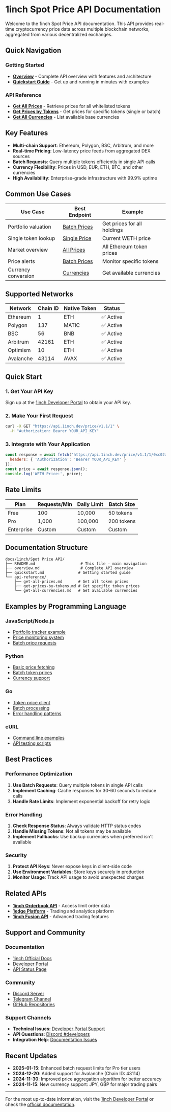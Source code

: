 # 1inch Spot Price API Documentation

Welcome to the 1inch Spot Price API documentation. This API provides real-time cryptocurrency price data across multiple blockchain networks, aggregated from various decentralized exchanges.

## Quick Navigation

### Getting Started
- **[Overview](overview.md)** - Complete API overview with features and architecture
- **[Quickstart Guide](quickstart.md)** - Get up and running in minutes with examples

### API Reference
- **[Get All Prices](api-reference/get-all-prices.md)** - Retrieve prices for all whitelisted tokens
- **[Get Prices by Tokens](api-reference/get-prices-by-tokens.md)** - Get prices for specific tokens (single or batch)
- **[Get All Currencies](api-reference/get-all-currencies.md)** - List available base currencies

## Key Features

- **Multi-chain Support**: Ethereum, Polygon, BSC, Arbitrum, and more
- **Real-time Pricing**: Low-latency price feeds from aggregated DEX sources
- **Batch Requests**: Query multiple tokens efficiently in single API calls
- **Currency Flexibility**: Prices in USD, EUR, ETH, BTC, and other currencies
- **High Availability**: Enterprise-grade infrastructure with 99.9% uptime

## Common Use Cases

| Use Case | Best Endpoint | Example |
|----------|--------------|---------|
| Portfolio valuation | [Batch Prices](api-reference/get-prices-by-tokens.md) | Get prices for all holdings |
| Single token lookup | [Single Price](api-reference/get-prices-by-tokens.md) | Current WETH price |
| Market overview | [All Prices](api-reference/get-all-prices.md) | All Ethereum token prices |
| Price alerts | [Batch Prices](api-reference/get-prices-by-tokens.md) | Monitor specific tokens |
| Currency conversion | [Currencies](api-reference/get-all-currencies.md) | Get available currencies |

## Supported Networks

| Network | Chain ID | Native Token | Status |
|---------|----------|--------------|--------|
| Ethereum | 1 | ETH | ✅ Active |
| Polygon | 137 | MATIC | ✅ Active |
| BSC | 56 | BNB | ✅ Active |
| Arbitrum | 42161 | ETH | ✅ Active |
| Optimism | 10 | ETH | ✅ Active |
| Avalanche | 43114 | AVAX | ✅ Active |

## Quick Start

### 1. Get Your API Key
Sign up at the [1inch Developer Portal](https://portal.1inch.dev/) to obtain your API key.

### 2. Make Your First Request
```bash
curl -X GET "https://api.1inch.dev/price/v1.1/1" \
  -H "Authorization: Bearer YOUR_API_KEY"
```

### 3. Integrate with Your Application
```javascript
const response = await fetch('https://api.1inch.dev/price/v1.1/1/0xc02aaa39b223fe8d0a0e5c4f27ead9083c756cc2', {
  headers: { 'Authorization': 'Bearer YOUR_API_KEY' }
});
const price = await response.json();
console.log('WETH Price:', price);
```

## Rate Limits

| Plan | Requests/Min | Daily Limit | Batch Size |
|------|-------------|-------------|------------|
| Free | 100 | 10,000 | 50 tokens |
| Pro | 1,000 | 100,000 | 200 tokens |
| Enterprise | Custom | Custom | Custom |

## Documentation Structure

```
docs/1inch/Spot Price API/
├── README.md                    # This file - main navigation
├── overview.md                  # Complete API overview  
├── quickstart.md               # Getting started guide
└── api-reference/
    ├── get-all-prices.md       # Get all token prices
    ├── get-prices-by-tokens.md # Get specific token prices
    └── get-all-currencies.md   # Get available currencies
```

## Examples by Programming Language

### JavaScript/Node.js
- [Portfolio tracker example](quickstart.md#complete-example-portfolio-tracker)
- [Price monitoring system](api-reference/get-all-prices.md#price-monitoring)
- [Batch price requests](api-reference/get-prices-by-tokens.md#multiple-tokens-post)

### Python
- [Basic price fetching](api-reference/get-all-prices.md#python-requests)
- [Batch token prices](api-reference/get-prices-by-tokens.md#python-requests)
- [Currency support](api-reference/get-all-currencies.md#python-requests)

### Go
- [Token price client](api-reference/get-all-prices.md#go)
- [Batch processing](api-reference/get-prices-by-tokens.md#go)
- [Error handling patterns](api-reference/get-all-currencies.md#go)

### cURL
- [Command line examples](quickstart.md#test-your-connection)
- [API testing scripts](api-reference/get-all-prices.md#curl)

## Best Practices

### Performance Optimization
1. **Use Batch Requests**: Query multiple tokens in single API calls
2. **Implement Caching**: Cache responses for 30-60 seconds to reduce calls
3. **Handle Rate Limits**: Implement exponential backoff for retry logic

### Error Handling
1. **Check Response Status**: Always validate HTTP status codes
2. **Handle Missing Tokens**: Not all tokens may be available
3. **Implement Fallbacks**: Use backup currencies when preferred isn't available

### Security
1. **Protect API Keys**: Never expose keys in client-side code
2. **Use Environment Variables**: Store keys securely in production
3. **Monitor Usage**: Track API usage to avoid unexpected charges

## Related APIs

- **[1inch Orderbook API](/docs/1inch/Orderbook%20API/)** - Access limit order data
- **[1edge Platform](/docs/1edge/)** - Trading and analytics platform
- **[1inch Fusion API](https://docs.1inch.io/)** - Advanced trading features

## Support and Community

### Documentation
- [1inch Official Docs](https://docs.1inch.io/)
- [Developer Portal](https://portal.1inch.dev/)
- [API Status Page](https://status.1inch.dev/)

### Community
- [Discord Server](https://discord.gg/1inch)
- [Telegram Channel](https://t.me/OneInchNetwork)
- [GitHub Repositories](https://github.com/1inch)

### Support Channels
- **Technical Issues**: [Developer Portal Support](https://portal.1inch.dev/support)
- **API Questions**: [Discord #developers](https://discord.gg/1inch)
- **Integration Help**: [Documentation Issues](https://github.com/1inch/1inch-docs/issues)

## Recent Updates

- **2025-01-15**: Enhanced batch request limits for Pro tier users
- **2024-12-20**: Added support for Avalanche (Chain ID: 43114)
- **2024-11-30**: Improved price aggregation algorithm for better accuracy
- **2024-11-15**: New currency support: JPY, GBP for major trading pairs

---

For the most up-to-date information, visit the [1inch Developer Portal](https://portal.1inch.dev/) or check the [official documentation](https://docs.1inch.io/).